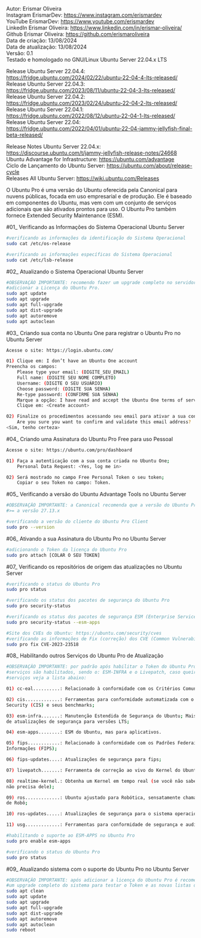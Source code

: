 Autor: Erismar Oliveira<br>
Instagram ErismarDev: https://www.instagram.com/erismardev<br>
YouTube ErismarDev: https://www.youtube.com/erismardev<br>
LinkedIn Erismar Oliveira: https://www.linkedin.com/in/erismar-oliveira/<br>
Github Erismar Oliveira: https://github.com/erismaroliveira<br>
Data de criação: 13/08/2024<br>
Data de atualização: 13/08/2024<br>
Versão: 0.1<br>
Testado e homologado no GNU/Linux Ubuntu Server 22.04.x LTS

Release Ubuntu Server 22.04.4: https://fridge.ubuntu.com/2024/02/22/ubuntu-22-04-4-lts-released/<br>
Release Ubuntu Server 22.04.3: https://fridge.ubuntu.com/2023/08/11/ubuntu-22-04-3-lts-released/<br>
Release Ubuntu Server 22.04.2: https://fridge.ubuntu.com/2023/02/24/ubuntu-22-04-2-lts-released/<br>
Release Ubuntu Server 22.04.1: https://fridge.ubuntu.com/2022/08/12/ubuntu-22-04-1-lts-released/<br>
Release Ubuntu Server 22.04: https://fridge.ubuntu.com/2022/04/01/ubuntu-22-04-jammy-jellyfish-final-beta-released/

Release Notes Ubuntu Server 22.04.x: https://discourse.ubuntu.com/t/jammy-jellyfish-release-notes/24668<br>
Ubuntu Advantage for Infrastructure: https://ubuntu.com/advantage<br>
Ciclo de Lançamento do Ubuntu Server: https://ubuntu.com/about/release-cycle<br>
Releases All Ubuntu Server: https://wiki.ubuntu.com/Releases

O Ubuntu Pro é uma versão do Ubuntu oferecida pela Canonical para nuvens públicas, focada em uso empresarial e de produção. Ele é baseado em componentes do Ubuntu, mas vem com um conjunto de serviços adicionais que são ativados prontos para uso. O Ubuntu Pro também fornece Extended Security Maintenance (ESM).

#01\_ Verificando as Informações do Sistema Operacional Ubuntu Server<br>

```bash
#verificando as informações da identificação do Sistema Operacional
sudo cat /etc/os-release

#verificando as informações específicas do Sistema Operacional
sudo cat /etc/lsb-release
```

#02\_ Atualizando o Sistema Operacional Ubuntu Server<br>

```bash
#OBSERVAÇÃO IMPORTANTE: recomendo fazer um upgrade completo no servidor antes de
#adicionar a Licença do Ubuntu Pro.
sudo apt update
sudo apt upgrade
sudo apt full-upgrade
sudo apt dist-upgrade
sudo apt autoremove
sudo apt autoclean
```

#03\_ Criando sua conta no Ubuntu One para registrar o Ubuntu Pro no Ubuntu Server<br>

```bash
Acesse o site: https://login.ubuntu.com/

01) Clique em: I don’t have an Ubuntu One account
Preencha os campos:
	Please type your email: (DIGITE_SEU_EMAIL)
	Full name: (DIGITE SEU NOME COMPLETO)
	Username: (DIGITE O SEU USUÁRIO)
	Choose password: (DIGITE SUA SENHA)
	Re-type password: (CONFIRME SUA SENHA)
	Marque a opção: I have read and accept the Ubuntu One terms of service, data privacy policy and Canonical SSO privacy notice.
	Clique em: <Create account>

02) Finalize os procedimentos acessando seu email para ativar a sua conta no Ubuntu One.
	Are you sure you want to confirm and validate this email address?
<Sim, tenho certeza>
```

#04\_ Criando uma Assinatura do Ubuntu Pro Free para uso Pessoal<br>

```bash
Acesse o site: https://ubuntu.com/pro/dashboard

01) Faça a autenticação com a sua conta criada no Ubuntu One;
	Personal Data Request: <Yes, log me in>

02) Será mostrado no campo Free Personal Token o seu token;
	Copiar o seu Token no campo: Token.
```

#05\_ Verificando a versão do Ubuntu Advantage Tools no Ubuntu Server<br>

```bash
#OBSERVAÇÃO IMPORTANTE: a Canonical recomenda que a versão do Ubuntu Pro Client seja
#>= a versão 27.13.x

#verificando a versão do cliente do Ubuntu Pro Client
sudo pro --version
```

#06\_ Ativando a sua Assinatura do Ubuntu Pro no Ubuntu Server<br>

```bash
#adicionando o Token da licença do Ubuntu Pro
sudo pro attach [COLAR O SEU TOKEN]
```

#07\_ Verificando os repositórios de origem das atualizações no Ubuntu Server<br>

```bash
#verificando o status do Ubuntu Pro
sudo pro status

#verificando os status dos pacotes de segurança do Ubuntu Pro
sudo pro security-status

#verificando os status dos pacotes de segurança ESM (Enterprise Service Manager) do Ubuntu Pro
sudo pro security-status --esm-apps

#Site dos CVEs do Ubuntu: https://ubuntu.com/security/cves
#verificando as informações de Fix (correção) dos CVE (Common Vulnerabilities and Exposures)
sudo pro fix CVE-2023-23518
```

#08\_ Habilitando outros Serviços do Ubuntu Pro de Atualização<br>

```bash
#OBSERVAÇÃO IMPORTANTE: por padrão após habilitar o Token do Ubuntu Pro os principais
#serviços são habilitados, sendo o: ESM-INFRA e o Livepatch, caso queira habilitar mais
#serviços veja a lista abaixo:

01) cc-eal..........: Relacionado à conformidade com os Critérios Comuns EAL2;

02) cis.............: Ferramentas para conformidade automatizada com o Center of Internet
Security (CIS) e seus benchmarks;

03) esm-infra.......: Manutenção Estendida de Segurança do Ubuntu; Mais 5 (total de 10) anos
de atualizações de segurança para versões LTS;

04) esm-apps........: ESM do Ubuntu, mas para aplicativos.

05) fips............: Relacionado à conformidade com os Padrões Federais de Processamento de
Informações (FIPS);

06) fips-updates....: Atualizações de segurança para fips;

07) livepatch.......: Ferramenta de correção ao vivo do Kernel do Ubuntu (livepatch);

08) realtime-kernel.: Obtenha um Kernel em tempo real (se você não sabe o que é, provavelmente
não precisa dele);

09) ros.............: Ubuntu ajustado para Robótica, sensatamente chamado de Sistema Operacional
de Robô;

10) ros-updates.....: Atualizações de segurança para o sistema operacional do robô;

11) usg.............: Ferramentas para conformidade de segurança e auditoria do sistema.

#habilitando o suporte ao ESM-APPS no Ubuntu Pro
sudo pro enable esm-apps

#verificando o status do Ubuntu Pro
sudo pro status
```

#09\_ Atualizando sistema com o suporte do Ubuntu Pro no Ubuntu Server<br>

```bash
#OBSERVAÇÃO IMPORTANTE: após adicionar a licença do Ubuntu Pro é recomendado fazer
#um upgrade completo do sistema para testar o Token e as novas listas do sources.list
sudo apt clean
sudo apt update
sudo apt upgrade
sudo apt full-upgrade
sudo apt dist-upgrade
sudo apt autoremove
sudo apt autoclean
sudo reboot
```
